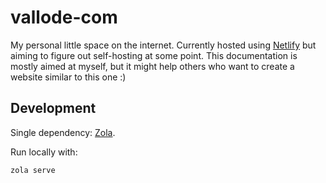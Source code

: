 # vallode-com

My personal little space on the internet. Currently hosted using
[Netlify](https://netlify.com/) but aiming to figure out self-hosting
at some point. This documentation is mostly aimed at myself, but it might help others who want to
create a website similar to this one :)

## Development

Single dependency: [Zola](https://www.getzola.org/).

Run locally with:

```
zola serve
```
